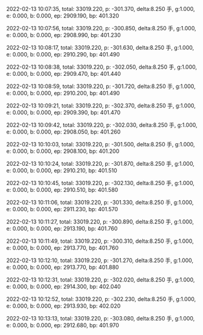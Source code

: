 2022-02-13 10:07:35, total: 33019.220, p: -301.370, delta:8.250 手, g:1.000, e: 0.000, b: 0.000, ep: 2909.190, bp: 401.320

2022-02-13 10:07:56, total: 33019.220, p: -300.850, delta:8.250 手, g:1.000, e: 0.000, b: 0.000, ep: 2908.990, bp: 401.230

2022-02-13 10:08:17, total: 33019.220, p: -301.630, delta:8.250 手, g:1.000, e: 0.000, b: 0.000, ep: 2910.290, bp: 401.490

2022-02-13 10:08:38, total: 33019.220, p: -302.050, delta:8.250 手, g:1.000, e: 0.000, b: 0.000, ep: 2909.470, bp: 401.440

2022-02-13 10:08:59, total: 33019.220, p: -301.720, delta:8.250 手, g:1.000, e: 0.000, b: 0.000, ep: 2910.200, bp: 401.490

2022-02-13 10:09:21, total: 33019.220, p: -302.370, delta:8.250 手, g:1.000, e: 0.000, b: 0.000, ep: 2909.390, bp: 401.470

2022-02-13 10:09:42, total: 33019.220, p: -302.030, delta:8.250 手, g:1.000, e: 0.000, b: 0.000, ep: 2908.050, bp: 401.260

2022-02-13 10:10:03, total: 33019.220, p: -301.500, delta:8.250 手, g:1.000, e: 0.000, b: 0.000, ep: 2908.100, bp: 401.200

2022-02-13 10:10:24, total: 33019.220, p: -301.870, delta:8.250 手, g:1.000, e: 0.000, b: 0.000, ep: 2910.210, bp: 401.510

2022-02-13 10:10:45, total: 33019.220, p: -302.130, delta:8.250 手, g:1.000, e: 0.000, b: 0.000, ep: 2910.510, bp: 401.580

2022-02-13 10:11:06, total: 33019.220, p: -301.330, delta:8.250 手, g:1.000, e: 0.000, b: 0.000, ep: 2911.230, bp: 401.570

2022-02-13 10:11:27, total: 33019.220, p: -300.890, delta:8.250 手, g:1.000, e: 0.000, b: 0.000, ep: 2913.190, bp: 401.760

2022-02-13 10:11:49, total: 33019.220, p: -300.310, delta:8.250 手, g:1.000, e: 0.000, b: 0.000, ep: 2913.770, bp: 401.760

2022-02-13 10:12:10, total: 33019.220, p: -301.270, delta:8.250 手, g:1.000, e: 0.000, b: 0.000, ep: 2913.770, bp: 401.880

2022-02-13 10:12:31, total: 33019.220, p: -302.020, delta:8.250 手, g:1.000, e: 0.000, b: 0.000, ep: 2914.300, bp: 402.040

2022-02-13 10:12:52, total: 33019.220, p: -302.230, delta:8.250 手, g:1.000, e: 0.000, b: 0.000, ep: 2913.930, bp: 402.020

2022-02-13 10:13:13, total: 33019.220, p: -303.080, delta:8.250 手, g:1.000, e: 0.000, b: 0.000, ep: 2912.680, bp: 401.970